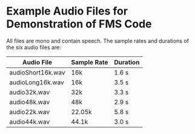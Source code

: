 # Example Audio Files for Demonstration of FMS Code 
All files are mono and contain speech.
The sample rates and durations of the six audio files are:

|   Audio File      |  Sample Rate |Duration|
|-------------------|--------------|--------|
| audioShort16k.wav |      16k     |  1.6 s |
| audioLong16k.wav  |      16k     |  3.5 s |
| audio32k.wav      |      32k     |  3.3 s |
| audio48k.wav      |      48k     |  2.9 s |
| audio22k.wav      |      22.05k  |  5.8 s |
| audio44k.wav      |      44.1k   |  3.0 s |